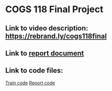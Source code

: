 # COGS 118 Final Project

## Link to video description: https://rebrand.ly/cogs118final

## Link to [report document](./report.docx)

## Link to code files:

[Train code](./Train.ipynb)
[Report code](./Report.ipynb)
